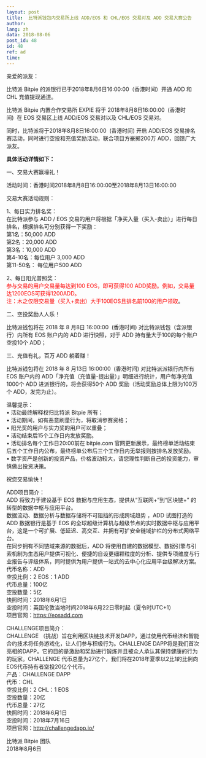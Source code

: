 ```yaml
---
layout: post
title:  比特派钱包内交易所上线 ADD/EOS 和 CHL/EOS 交易对及 ADD 交易大赛公告
author: 
lang: zh
data: 2018-08-06
post_id: 48
id: 48
ref: ad
time: 
---
```


亲爱的派友：

比特派 Bitpie 的派银行已于2018年8月6日16:00:00（香港时间）开通 ADD 和 CHL 充值提现通道。

比特派 Bitpie 内置合作交易所 EXPIE 将于 2018年8月8日16:00:00  (香港时间)  在 EOS 交易区上线 ADD/EOS 交易对以及 CHL/EOS 交易对。

同时，比特派将于2018年8月8日16:00:00  (香港时间) 开启 ADD/EOS 交易排名赛活动，同时进行空投和充值奖励活动，联合项目方豪掷200万 ADD，回馈广大派友。


<strong>具体活动详情如下：</strong>

<span class="fontstyle">一、交易大赛赢壕礼！</span>

活动时间：香港时间2018年8月8日16:00:00至2018年8月13日16:00:00

交易大赛活动规则： 

1、每日实力排名奖：<br/>
在比特派参与 ADD / EOS 交易的用户将根据「净买入量（买入-卖出）」进行每日排名，根据排名可分别获得一下奖励：<br/>
第1名：50,000 ADD<br/>
第2名：20,000 ADD<br/>
第3名：10,000 ADD<br/>
第4-10名：每位用户 3,000 ADD<br/>
第11-50名： 每位用户500 ADD<br/>

2、每日阳光普照奖：<br/>
<span style="color:red">参与交易的用户交易量每达到100 EOS，即可获得100 ADD奖励。例如，交易量达1200EOS可获得1200ADD。<br/>注：木之仅限交易量（买入+卖出）大于100EOS且排名前100的用户领取</span>。

<span class="fontstyle">二、空投奖励人人乐！</span>

比特派钱包将在 2018 年 8 月8日 16:00:00  (香港时间) 对比特派钱包（含派银行）内所有 EOS 账户内的 ADD 进行快照，对于 ADD 持有量大于100的每个账户空投10个 ADD；

<span class="fontstyle">三、充值有礼，百万 ADD 躺着赚！</span>

比特派钱包将在 2018 年 8 月13日 16:00:00  (香港时间) 对比特派派银行内所有 EOS 账户内的 ADD「净充值（充值量-提出量）」明细进行统计，用户每净充值1000个 ADD 进派银行的，将会获得50个 ADD 奖励（活动奖励总体上限为100万个 ADD，发完为止）。

温馨提示：<br/>
•	活动最终解释权归比特派 Bitpie 所有；<br/>
•	活动期间，如有恶意刷量行为，将取消参赛资格；<br/>
•	阳光奖的用户与实力奖的用户可以重叠；<br/>
•	活动结束后15个工作日内发放奖励。<br/>
•	活动排名每个工作日20:00前在 bitpie.com 官网更新展示，最终榜单活动结束后五个工作日内公布，最终榜单公布后三个工作日内无举报则按排名发放奖励。<br/>
•	数字资产是创新的投资产品，价格波动较大，请您理性判断自己的投资能力，审慎做出投资决策。<br/>


祝您交易愉快！


<span class="fontstyle">ADD项目简介：<br/></span>
ADD 将致力于建设基于 EOS 数据与应用生态，提供从“互联网+”到“区块链+” 的转型的数据中枢与应用平台。<br/>
数据流动、数据分析与数据存储将不可阻挡的形成跨域趋势 ，ADD 试图打造的 ADD 数据银行是基于 EOS 的全球超级计算机与超级节点的实时数据中枢与应用平台，这是一个可扩展、低延迟、高交互、并拥有可扩安全链域护栏的分布式网络平台。<br/>
在同步拥有不同链域来源的数据后，ADD 将使用自建的数据模型、数据引擎与引索机制为生态用户提供可视化、便捷的自设更细颗粒度的分析、提供专项维度与行业报告与评级体系，同时提供为用户提供一站式的去中心化应用平台级解决方案。<br/>
代币名称：ADD<br/>
空投比例：2 EOS：1 ADD<br/>
代币总量：100亿<br/>
空投数量：5亿<br/>
快照时间：2018年6月1日<br/>
空投时间：英国伦敦当地时间2018年6月22日零时起（夏令时UTC+1）<br/>
项目官网：<a href="https://eosadd.com" target="_blank">https://eosadd.com</a>

<span class="fontstyle">CHALLENGE项目简介：<br/></span>
CHALLENGE （挑战）旨在利用区块链技术开发DAPP，通过使用代币经济和智能合约技术将任务游戏化，让人们参与积极行为。CHALLENGE DAPP将是我们首次亮相的DAPP。它的目的是激励和奖励进行锻炼并且被众人承认其保持健康的行为的玩家。CHALLENGE 代币总量为27亿个，我们将在2018年夏季以2比1的比例向EOS代币持有者空投20亿个代币。<br/>
产品：CHALLENGE DAPP<br/>
代币：CHL<br/>
空投比例：2 CHL：1 EOS<br/>
空投数量：20亿<br/>
代币总量：27亿<br/>
快照时间：2018年6月1日<br/>
空投时间：2018年7月16日<br/>
项目官网：<a href="http://challengedapp.io/" target="_blank">http://challengedapp.io/</a>


比特派 Bitpie 团队<br/>
2018年8月6日


<style>
.fontstyle{
    font-weight:400
}
</style>